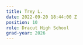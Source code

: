 ```yaml
---
title: Trey L.
date: 2022-09-20 18:44:00 Z
position: 10
role: Dracut High School
grad-year: 2026
---
```


